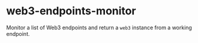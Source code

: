 # web3-endpoints-monitor
Monitor a list of Web3 endpoints and return a `web3` instance from a working endpoint.
